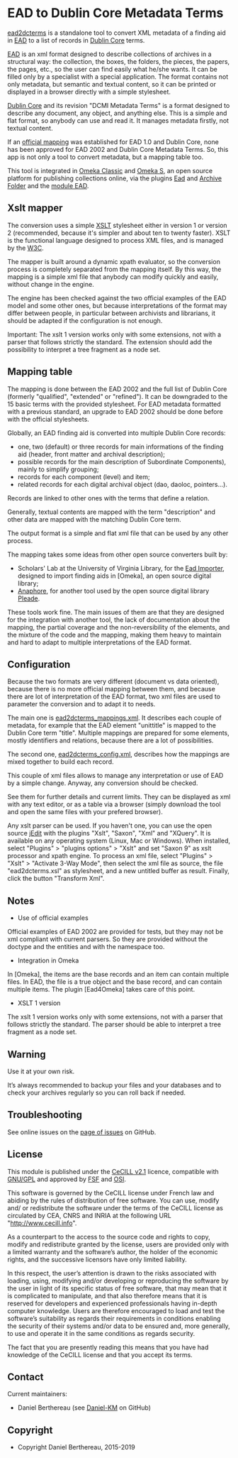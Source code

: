 EAD to Dublin Core Metadata Terms
=================================

[ead2dcterms] is a standalone tool to convert XML metadata of a finding aid in
[EAD] to a list of records in [Dublin Core] terms.

[EAD] is an xml format designed to describe collections of archives in a
structural way: the collection, the boxes, the folders, the pieces, the papers,
the pages, etc., so the user can find easily what he/she wants. It can be filled
only by a specialist with a special application. The format contains not only
metadata, but semantic and textual content, so it can be printed or displayed in
a browser directly with a simple stylesheet.

[Dublin Core] and its revision "DCMI Metadata Terms" is a format designed to
describe any document, any object, and anything else. This is a simple and flat
format, so anybody can use and read it. It manages metadata firstly, not textual
content.

If an [official mapping] was established for EAD 1.0 and Dublin Core, none has
been approved for EAD 2002 and Dublin Core Metadata Terms. So, this app is not
only a tool to convert metadata, but a mapping table too.

This tool is integrated in [Omeka Classic] and [Omeka S], an open source
platform for publishing collections online, via the plugins [Ead] and
[Archive Folder] and the [module EAD].


Xslt mapper
-----------

The conversion uses a simple [XSLT] stylesheet either in version 1 or version 2
(recommended, because it's simpler and about ten to twenty faster). XSLT is the
functional language designed to process XML files, and is managed by the [W3C].

The mapper is built around a dynamic xpath evaluator, so the conversion process
is  completely separated from the mapping itself. By this way, the mapping is a
simple xml file that anybody can modify quickly and easily, without change in
the engine.

The engine has been checked against the two official examples of the EAD model
and some other ones, but because interpretations of the format may differ
between people, in particular between archivists and librarians, it should be
adapted if the configuration is not enough.

Important: The xslt 1 version works only with some extensions, not with a parser
that follows strictly the standard. The extension should add the possibility to
interpret a tree fragment as a node set.


Mapping table
-------------

The mapping is done between the EAD 2002 and the full list of Dublin Core
(formerly "qualified", "extended" or "refined"). It can be downgraded to the 15
basic terms with the provided stylesheet. For EAD metadata formatted with a
previous standard, an upgrade to EAD 2002 should be done before with the
official stylesheets.

Globally, an EAD finding aid is converted into multiple Dublin Core records:
- one, two (default) or three records for main informations of the finding aid
  (header, front matter and archival description);
- possible records for the main description of Subordinate Components), mainly
  to simplify grouping;
- records for each component (level) and item;
- related records for each digital archival object (dao, daoloc, pointers...).

Records are linked to other ones with the terms that define a relation.

Generally, textual contents are mapped with the term "description" and other
data are mapped with the matching Dublin Core term.

The output format is a simple and flat xml file that can be used by any other
process.

The mapping takes some ideas from other open source converters built by:

- Scholars' Lab at the University of Virginia Library, for the [Ead Importer],
  designed to import finding aids in [Omeka], an open source digital library;
- [Anaphore], for another tool used by the open source digital library [Pleade].

These tools work fine. The main issues of them are that they are designed for
the integration with another tool, the lack of documentation about the mapping,
the partial coverage and the non-reversibility of the elements, and the mixture
of the code and the mapping, making them heavy to maintain and hard to adapt to
multiple interpretations of the EAD format.


Configuration
-------------

Because the two formats are very different (document vs data oriented), because
there is no more official mapping between them, and because there are lot of
interpretation of the EAD format, two xml files are used to parameter the
conversion and to adapt it to needs.

The main one is [ead2dcterms_mappings.xml]. It describes each couple of
metadata, for example that the EAD element "unittitle" is mapped to the
Dublin Core  term "title". Multiple mappings are prepared for some elements,
mostly identifiers and relations, because there are a lot of possibilities.

The second one, [ead2dcterms_config.xml], describes how the mappings are mixed
together to build each record.

This couple of xml files allows to manage any interpretation or use of EAD by a
simple change. Anyway, any conversion should be checked.

See them for further details and current limits. They can be displayed as xml
with any text editor, or as a table via a browser (simply download the tool and
open the same files with your prefered browser).

Any xslt parser can be used. If you haven't one, you can use the open source
[jEdit] with the plugins "Xslt", "Saxon", "Xml" and "XQuery". It is available on
any operating system (Linux, Mac or Windows). When installed, select "Plugins" >
"plugins options" > "Xslt" and set "Saxon 9" as xslt processor and xpath engine.
To process an xml file, select "Plugins" > "Xslt" > "Activate 3-Way Mode", then
select the xml file as source, the file "ead2dcterms.xsl" as stylesheet, and a
new untitled buffer as result. Finally, click the button "Transform Xml".


Notes
-----

* Use of official examples

Official examples of EAD 2002 are provided for tests, but they may not be xml
compliant with current parsers. So they are provided without the doctype and the
entities and with the namespace too.

* Integration in Omeka

In [Omeka], the items are the base records and an item can contain multiple
files. In EAD, the file is a true object and the base record, and can contain
multiple items. The plugin [Ead4Omeka] takes care of this point.

* XSLT 1 version

The xslt 1 version works only with some extensions, not with a parser that
follows strictly the standard. The parser should be able to interpret a tree
fragment as a node set.


Warning
-------

Use it at your own risk.

It’s always recommended to backup your files and your databases and to check
your archives regularly so you can roll back if needed.


Troubleshooting
---------------

See online issues on the [page of issues] on GitHub.


License
-------

This module is published under the [CeCILL v2.1] licence, compatible with
[GNU/GPL] and approved by [FSF] and [OSI].

This software is governed by the CeCILL license under French law and abiding by
the rules of distribution of free software. You can use, modify and/ or
redistribute the software under the terms of the CeCILL license as circulated by
CEA, CNRS and INRIA at the following URL "http://www.cecill.info".

As a counterpart to the access to the source code and rights to copy, modify and
redistribute granted by the license, users are provided only with a limited
warranty and the software’s author, the holder of the economic rights, and the
successive licensors have only limited liability.

In this respect, the user’s attention is drawn to the risks associated with
loading, using, modifying and/or developing or reproducing the software by the
user in light of its specific status of free software, that may mean that it is
complicated to manipulate, and that also therefore means that it is reserved for
developers and experienced professionals having in-depth computer knowledge.
Users are therefore encouraged to load and test the software’s suitability as
regards their requirements in conditions enabling the security of their systems
and/or data to be ensured and, more generally, to use and operate it in the same
conditions as regards security.

The fact that you are presently reading this means that you have had knowledge
of the CeCILL license and that you accept its terms.


Contact
-------

Current maintainers:

* Daniel Berthereau (see [Daniel-KM] on GitHub)


Copyright
---------

* Copyright Daniel Berthereau, 2015-2019


[Ead2DCterms]: https://github.com/Daniel-KM/Ead2DCterms
[EAD]: https://loc.gov/ead
[Dublin Core]: http://dublincore.org
[Omeka Classic]: https://omeka.org/classic
[Omeka S]: https://omeka.org/s
[Ead]: https://github.com/Daniel-KM/Omeka-plugin-Ead
[Archive Folder]: https://github.com/Daniel-KM/Omeka-plugin-ArchiveFolder
[module EAD]: https://github.com/Daniel-KM/Omeka-S-module-Ead
[XSLT]: https://www.w3.org/standards/xml/transformation
[W3C]: https://www.w3.org/
[official mapping]: http://www.loc.gov/ead/ag/agappb.html#sec3
[Anaphore]: https://github.com/Anaphore/joai_xsl
[Pleade]: http://www.pleade.com
[Ead Importer]: https://github.com/scholarslab/EadImporter
[ead2dcterms_config.xml]: https://github.com/Daniel-KM/Ead2DCterms_config.xml
[ead2dcterms_mappings.xml]: https://github.com/Daniel-KM/Ead2DCterms_mappings.xml
[jEdit]: http://www.jedit.org
[page of issues]: https://github.com/Daniel-KM/Ead2DCterms/issues
[CeCILL v2.1]: https://www.cecill.info/licences/Licence_CeCILL_V2.1-en.html
[GNU/GPL]: https://www.gnu.org/licenses/gpl-3.0.html
[FSF]: https://www.fsf.org
[OSI]: http://opensource.org
[Daniel-KM]: https://github.com/Daniel-KM "Daniel Berthereau"
